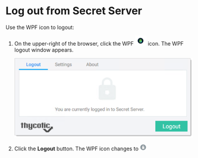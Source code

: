 [title]: # (Log out Secret Server)
[tags]: # (WPF)
[priority]: # (70)
# Log out from Secret Server

Use the WPF icon to logout:

1. On the upper-right of the browser, click the WPF ![image](images/clip_image009.png) icon. The WPF logout window appears.

   ![image-20191205115528914](images/image-20191205115528914.png)

1. Click the **Logout** button. The WPF icon changes to ![image-20191205103957493](images/image-20191205103957493.png)
